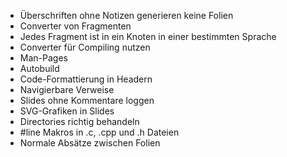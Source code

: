 * Überschriften ohne Notizen generieren keine Folien
* Converter von Fragmenten
* Jedes Fragment ist in ein Knoten in einer bestimmten Sprache
* Converter für Compiling nutzen
* Man-Pages
* Autobuild
* Code-Formattierung in Headern
* Navigierbare Verweise
* Slides ohne Kommentare loggen
* SVG-Grafiken in Slides
* Directories richtig behandeln
* #line Makros in .c, .cpp und .h Dateien
* Normale Absätze zwischen Folien
